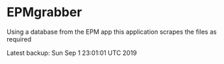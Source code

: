 # EPMgrabber
Using a database from the EPM app this application scrapes the files as required


Latest backup: Sun Sep 1 23:01:01 UTC 2019
